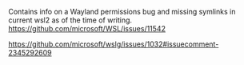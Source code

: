 Contains info on a Wayland permissions bug and missing symlinks in current wsl2 as of the time of writing. 
https://github.com/microsoft/WSL/issues/11542	

https://github.com/microsoft/wslg/issues/1032#issuecomment-2345292609